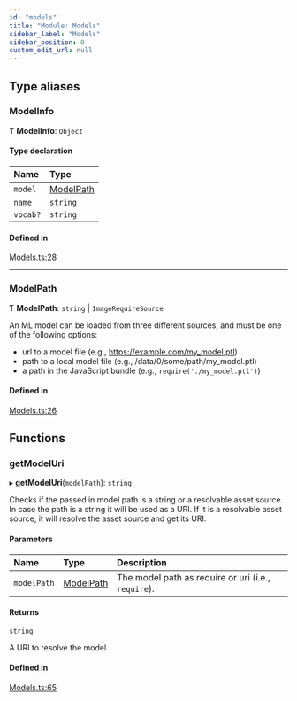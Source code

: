 ```yaml
---
id: "models"
title: "Module: Models"
sidebar_label: "Models"
sidebar_position: 0
custom_edit_url: null
---
```


## Type aliases

### ModelInfo

Ƭ **ModelInfo**: `Object`

#### Type declaration

| Name | Type |
| :------ | :------ |
| `model` | [ModelPath](models.md#modelpath) |
| `name` | `string` |
| `vocab?` | `string` |

#### Defined in

[Models.ts:28](https://github.com/pytorch/live/blob/22d378f/react-native-pytorch-core/src/Models.ts#L28)

___

### ModelPath

Ƭ **ModelPath**: `string` \| `ImageRequireSource`

An ML model can be loaded from three different sources, and must be one of
the following options:

* url to a model file (e.g., https://example.com/my_model.ptl)
* path to a local model file (e.g., /data/0/some/path/my_model.ptl)
* a path in the JavaScript bundle (e.g., `require('./my_model.ptl')`)

#### Defined in

[Models.ts:26](https://github.com/pytorch/live/blob/22d378f/react-native-pytorch-core/src/Models.ts#L26)

## Functions

### getModelUri

▸ **getModelUri**(`modelPath`): `string`

Checks if the passed in model path is a string or a resolvable asset source.
In case the path is a string it will be used as a URI. If it is a resolvable
asset source, it will resolve the asset source and get its URI.

#### Parameters

| Name | Type | Description |
| :------ | :------ | :------ |
| `modelPath` | [ModelPath](models.md#modelpath) | The model path as require or uri (i.e., `require`). |

#### Returns

`string`

A URI to resolve the model.

#### Defined in

[Models.ts:65](https://github.com/pytorch/live/blob/22d378f/react-native-pytorch-core/src/Models.ts#L65)
